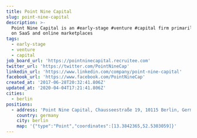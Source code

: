 ```yaml
---
title: Point Nine Capital
slug: point-nine-capital
description: >-
  Point Nine Capital is an #early-stage #venture #capital firm primarily focused
  on SaaS and online marketplaces
tags:
  - early-stage
  - venture
  - capital
job_board_url: 'https://pointninecapital.recruitee.com'
twitter_url: 'https://twitter.com/PointNineCap'
linkedin_url: 'https://www.linkedin.com/company/point-nine-capital'
facebook_url: 'https://www.facebook.com/PointNineCap'
created_at: '2017-06-28T20:32:41.806Z'
updated_at: '2020-04-04T17:21:41.806Z'
cities:
  - berlin
positions:
  - address: 'Point Nine Capital, Chausseestraße 19, 10115 Berlin, Germany'
    country: germany
    city: berlin
    map: '{"type":"Point","coordinates":[13.3842365,52.5303059]}'
---
```


